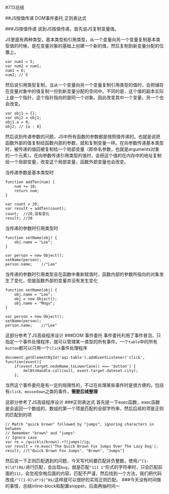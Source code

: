 #7.13总结

##JS按值传递 DOM事件委托 正则表达式

###JS按值传递
说到JS按值传递，首先说JS复制变量值。

JS里面有两种类型，基本类型和引用类型，从一个变量向另一个变量复制基本类型值的时候，是在变量对象的基础上创建一个新的值，然后复制到新变量分配的位置上。
<pre><code>var num1 = 5;
var num2 = num1;
num1 = 6;
num2; // 5</code></pre>
然后说引用类型复制，当从一个变量向另一个变量复制引用类型的值时，会把储存在变量对象中的值复制一份到新变量分配的空间中。不同的是，这个值的副本实际上是一个指针，这个指针指向的是同一个对象。因此改变其中一个变量，另一个也会改变。
<pre><code>var obj1 = {};
var obj2 = obj1;
obj1.a = 0;
obj2; // {a : 0}</code></pre>
然后说到传递参数的问题，JS中所有函数的参数都是按照值传递的。也就是说把函数外部的值复制给函数内部的参数，就和复制变量一样。在向参数传递基本类型时，被传递的值回被复制给一个局部变量（即命名参数，也就是arguments对象的一个元素）。在向参数传递引用类型的值时，会把这个值的在内存中的地址复制给一个局部变量，改变这个局部变量，函数外部变量也会改变。

当传递参数是基本类型时
<pre><code>function addTen(num) {
	num += 10;
	return num;
}

var count = 20;
var result = addTen(count);
count;  //20,没有变化
result; //30</code></pre>
当传递的参数时引用类型时
<pre><code>function setName(obj) {
	obj.name = "Lee";
}

var person = new Object();
setName(person);
person.name;	//"Lee"</code></pre>
当传递的参数时引用类型且在函数中重新赋值时，函数内部的参数所指向的对象发生了变化，但是函数外部的变量并没有发生变化
<pre><code>function setName(obj) {
	obj.name = "Lee";
	obj = new Object();
	obj.name = "Mogu";
}

var person = new Object();
setName(person);
person.name;	//"Lee"</code></pre>
这部分参考了JS高级程序设计
###DOM 事件委托
事件委托利用了事件冒泡，只指定一个事件处理程序，就可以管理某一类型的所有事件。一个`table`中的所有`button`都可以只用一个`click`事件处理程序
<pre><code>document.getElementById('aqi-table').addEventListener('click', function(event){
  	if(event.target.nodeName.toLowerCase() === 'button') {
  		delBtnHandle.call(null, event.target.dateset.city);
  	};</code></pre>
当然这个事件委托是有一定的局限性的，不过在处理某些事件时是很方便的。包括有`click、mousedown`之类的事件，<b>需要后续整理</b>

这部分参考了JS高级程序设计
###正则表达式
首先提一下exec函数，exec函数是会返回一个数组的，数组的第一个项是匹配的全部字符串，然后后续的项是正则的匹配到的项
<pre><code>// Match "quick brown" followed by "jumps", ignoring characters in between
// Remember "brown" and "jumps"
// Ignore case
var re = /quick\s(brown).+?(jumps)/ig;
var result = re.exec('The Quick Brown Fox Jumps Over The Lazy Dog');
result;	//["Quick Brown Fox Jumps", "Brown", "Jumps"]</code></pre>
然后说一下正则匹配遇到的问题，今天写代码要匹配非负整数，使用`/^[1-9]\d*|0$/`进行匹配，会出现`bug`，就是匹配`"111 1"`形式的字符串时，只会匹配前面的`111`，会忽视空格后面的内容，匹配不严谨，然后找到一个方法，我们把代码改成`/^([1-9]\d*)$|^0$/`这样就可以很好的实现正则匹配。
###今天没有时间做的事情，总结inline-block和配置snippet，后面再抽时间～
